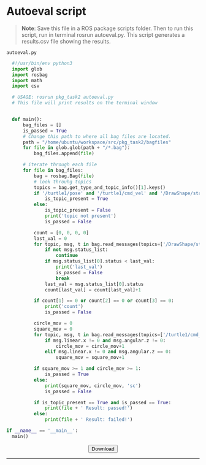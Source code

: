 # Autoeval script

  > **Note**: Save this file in a ROS package scripts folder. Then to run this script, run in terminal rosrun <pkg-name> autoeval.py. This script generates a results.csv file showing the results.

  `autoeval.py`

  ```python
  	#!/usr/bin/env python3
	import glob
	import rosbag
	import math
	import csv

	# USAGE: rosrun pkg_task2 autoeval.py
	# This file will print results on the terminal window


	def main():
		bag_files = []
		is_passed = True
		# Change this path to where all bag files are located.
		path = "/home/ubuntu/workspace/src/pkg_task2/bagfiles"
		for file in glob.glob(path + "/*.bag"):
			bag_files.append(file)

		# iterate through each file
		for file in bag_files:
			bag = rosbag.Bag(file)
			# look throuhg topics
			topics = bag.get_type_and_topic_info()[1].keys()
			if '/turtle1/pose' and '/turtle1/cmd_vel' and '/DrawShape/status' and '/DrawShape/goal' and '/DrawShape/feedback' and '/DrawShape/result' in topics:
				is_topic_present = True
			else:
				is_topic_present = False
				print('topic not present')
				is_passed = False

			count = [0, 0, 0, 0]
			last_val = 0
			for topic, msg, t in bag.read_messages(topics=['/DrawShape/status']):
				if not msg.status_list:
					continue
				if msg.status_list[0].status < last_val:
					print('last_val')
					is_passed = False
					break
				last_val = msg.status_list[0].status
				count[last_val] = count[last_val]+1

			if count[1] == 0 or count[2] == 0 or count[3] == 0:
				print('count')
				is_passed = False

			circle_mov = 0
			square_mov = 0
			for topic, msg, t in bag.read_messages(topics=['/turtle1/cmd_vel']):
				if msg.linear.x != 0 and msg.angular.z != 0:
					circle_mov = circle_mov+1
				elif msg.linear.x != 0 and msg.angular.z == 0:
					square_mov = square_mov+1

			if square_mov >= 1 and circle_mov >= 1:
				is_passed = True
			else:
				print(square_mov, circle_mov, 'sc')
				is_passed = False

			if is_topic_present == True and is_passed == True:
				print(file + ' Result: passed!')
			else:
				print(file + ' Result: failed!')

if __name__ == '__main__':
	main()
  ```

<center><a href="tasks/task_2/autoeval.py" download><button>Download</button></a><center>

---